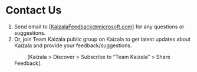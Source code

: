 # Contact Us
1. Send email to [KaizalaFeedback@microsoft.com] for any questions or suggestions.   
2. Or, join Team Kaizala public group on Kaizala to get latest updates about Kaizala and provide your feedback/suggestions.<p>&nbsp;&nbsp;&nbsp;&nbsp;&nbsp;&nbsp;&nbsp;&nbsp; [Kaizala > Discover > Subscribe to “Team Kaizala” > Share Feedback].
